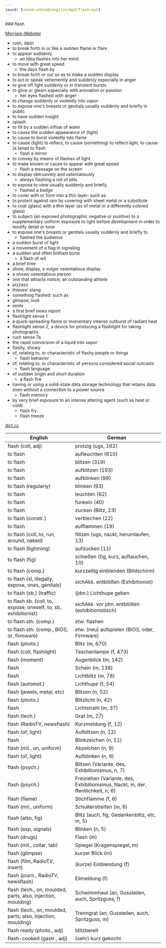 ```yaml
---
sound: [sound:ankimd/english/mp3/flash.mp3]
---
```


\### flash

[Merriam-Webster](https://www.merriam-webster.com/dictionary/flash)

- rush, dash
- to break forth in or like a sudden flame or flare
- to appear suddenly
    - an idea flashes into her mind
- to move with great speed
    - the days flash by
- to break forth or out so as to make a sudden display
- to act or speak vehemently and suddenly especially in anger
- to give off light suddenly or in transient bursts
- to glow or gleam especially with animation or passion
    - her eyes flashed with anger
- to change suddenly or violently into vapor
- to expose one's breasts or genitals usually suddenly and briefly in public
- to have sudden insight
- splash
- to fill by a sudden inflow of water
- to cause the sudden appearance of (light)
- to cause to burst violently into flame
- to cause (light) to reflect, to cause (something) to reflect light, to cause (a lamp) to flash
    - flash a mirror
- to convey by means of flashes of light
- to make known or cause to appear with great speed
    - flash a message on the screen
- to display obtrusively and ostentatiously
    - always flashing a roll of bills
- to expose to view usually suddenly and briefly
    - flashed a badge
- to cover with or form into a thin layer: such as
- to protect against rain by covering with sheet metal or a substitute
- to coat (glass) with a thin layer (as of metal or a differently colored glass)
- to subject (an exposed photographic negative or positive) to a supplementary uniform exposure to light before development in order to modify detail or tone
- to expose one's breasts or genitals usually suddenly and briefly to
    - flashed the audience
- a sudden burst of light
- a movement of a flag in signaling
- a sudden and often brilliant burst
    - a flash of wit
- a brief time
- show, display, a vulgar ostentatious display
- a showy ostentatious person
- one that attracts notice, an outstanding athlete
- pizzazz
- thieves' slang
- something flashed: such as
- glimpse, look
- smile
- a first brief news report
- flashlight sense 1
- a quick-spreading flame or momentary intense outburst of radiant heat
- flashlight sense 2, a device for producing a flashlight for taking photographs
- rush sense 7a
- the rapid conversion of a liquid into vapor
- flashy, showy
- of, relating to, or characteristic of flashy people or things
    - flash behavior
- of, relating to, or characteristic of persons considered social outcasts
    - flash language
- of sudden origin and short duration
    - a flash fire
- having or using a solid-state data storage technology that retains data even without a connection to a power source
    - flash memory
- by very brief exposure to an intense altering agent (such as heat or cold)
    - flash fry
    - flash freeze

[dict.cc](https://www.dict.cc/flash)

| English        | German       |
| -------------- | ------------ |
| flash (coll, adj) | protzig (ugs, 162) |
| to flash | aufleuchten (610) |
| to flash | blitzen (319) |
| to flash | aufblitzen (193) |
| to flash | aufblinken (99) |
| to flash (regularly) | blinken (93) |
| to flash | leuchten (62) |
| to flash | funkeln (40) |
| to flash | zucken (Blitz, 23) |
| to flash (constr.) | verblechen (22) |
| to flash | aufflammen (19) |
| to flash (coll, to, run, around, naked) | flitzen (ugs, nackt, herumlaufen, 13) |
| to flash (lightning) | aufzucken (11) |
| to flash (fig) | schießen (fig, kurz, auftauchen, 10) |
| to flash (comp.) | kurzzeitig einblenden (Bildschirm) |
| to flash (sl, illegally, expose, ones, genitals) | sichAkk. entblößen (Exhibitionist) |
| to flash (sb.) (traffic) | (jdm.) Lichthupe geben |
| to flash sb. (coll, to, expose, oneself, to, sb, exhibitionist) | sichAkk. vor jdm. entblößen (exhibitionistisch) |
| to flash sth. (comp.) | etw. flashen |
| to flash sth. (comp., BIOS, or, firmware) | etw. (neu) aufspielen (BIOS, oder, Firmware) |
| flash (photo.) | Blitz (m, 670) |
| flash (coll, flashlight) | Taschenlampe (f, 473) |
| flash (moment) | Augenblick (m, 142) |
| flash | Schein (m, 138) |
| flash | Lichtblitz (m, 78) |
| flash (automot.) | Lichthupe (f, 54) |
| flash (jewels, metal, etc) | Blitzen (n, 52) |
| flash (photo.) | Blitzlicht (n, 42) |
| flash | Lichtstrahl (m, 37) |
| flash (tech.) | Grat (m, 27) |
| flash (RadioTV, newsflash) | Kurzmeldung (f, 12) |
| flash (of, light) | Aufblitzen (n, 12) |
| flash | Blinkzeichen (n, 11) |
| flash (mil., on, uniform) | Abzeichen (n, 9) |
| flash (of, light) | Aufblinken (n, 8) |
| flash (psych.) | Blitzen (Variante, des, Exhibitionismus, n, 7) |
| flash (psych.) | Freiziehen (Variante, des, Exhibitionismus, Nackt, in, der, ffentlichkeit, n, 6) |
| flash (flame) | Stichflamme (f, 6) |
| flash (mil., uniform) | Schulterstreifen (m, 6) |
| flash (also, fig) | Blitz (auch, fig, Gedankenblitz, etc, m, 5) |
| flash (esp, signals) | Blinken (n, 5) |
| flash (drugs) | Flash (m) |
| flash (mil., collar, tab) | Spiegel (Kragenspiegel, m) |
| flash (glimpse) | kurzer Blick (m) |
| flash (film, RadioTV, insert) | (kurze) Einblendung (f) |
| flash (journ., RadioTV, newsflash) | Eilmeldung (f) |
| flash (tech., on, moulded, parts, also, injection, moulding) | Schwimmhaut (an, Gussteilen, auch, Spritzguss, f) |
| flash (tech., on, moulded, parts, also, injection, moulding) | Trenngrat (an, Gussteilen, auch, Spritzguss, m) |
| flash ready (photo., adj) | blitzbereit |
| flash-cooked (gastr., adj) | (sehr) kurz gekocht |
